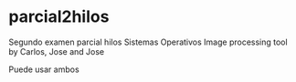 # parcial2hilos
Segundo examen parcial hilos Sistemas Operativos
Image processing tool by Carlos, Jose and Jose 

Puede usar ambos

